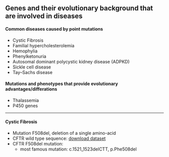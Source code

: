 ## Genes and their evolutionary background that are involved in diseases

#### Common diseases caused by point mutations
- Cystic Fibrosis  
- Familial hypercholesterolemia 
- Hemophylia
- Phenylketonuria 
- Autosomal dominant polycystic kidney disease (ADPKD) 
- Sickle cell disease
- Tay–Sachs disease 

#### Mutations and phenotypes that provide evolutionary advantages/differations
- Thalassemia
- P450 genes
---

#### Cystic Fibrosis
- Mutation F508del, deletion of a single amino-acid
- CFTR wild type sequence: [download dataset](https://www.ncbi.nlm.nih.gov/gene/1080)
- CFTR F508del mutation:
  - most famous mutation: c.1521_1523delCTT, p.Phe508del
